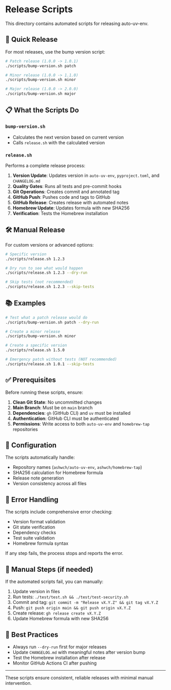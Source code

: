# Release Scripts

This directory contains automated scripts for releasing auto-uv-env.

## 🚀 Quick Release

For most releases, use the bump version script:

```bash
# Patch release (1.0.0 -> 1.0.1)
./scripts/bump-version.sh patch

# Minor release (1.0.0 -> 1.1.0)  
./scripts/bump-version.sh minor

# Major release (1.0.0 -> 2.0.0)
./scripts/bump-version.sh major
```

## 📋 What the Scripts Do

### `bump-version.sh`
- Calculates the next version based on current version
- Calls `release.sh` with the calculated version

### `release.sh`
Performs a complete release process:

1. **Version Update**: Updates version in `auto-uv-env`, `pyproject.toml`, and `CHANGELOG.md`
2. **Quality Gates**: Runs all tests and pre-commit hooks
3. **Git Operations**: Creates commit and annotated tag
4. **GitHub Push**: Pushes code and tags to GitHub
5. **GitHub Release**: Creates release with automated notes
6. **Homebrew Update**: Updates formula with new SHA256
7. **Verification**: Tests the Homebrew installation

## 🛠️ Manual Release

For custom versions or advanced options:

```bash
# Specific version
./scripts/release.sh 1.2.3

# Dry run to see what would happen
./scripts/release.sh 1.2.3 --dry-run

# Skip tests (not recommended)
./scripts/release.sh 1.2.3 --skip-tests
```

## 📚 Examples

```bash
# Test what a patch release would do
./scripts/bump-version.sh patch --dry-run

# Create a minor release
./scripts/bump-version.sh minor

# Create a specific version
./scripts/release.sh 1.5.0

# Emergency patch without tests (NOT recommended)
./scripts/release.sh 1.0.1 --skip-tests
```

## ✅ Prerequisites

Before running these scripts, ensure:

1. **Clean Git State**: No uncommitted changes
2. **Main Branch**: Must be on `main` branch
3. **Dependencies**: `gh` (GitHub CLI) and `uv` must be installed
4. **Authentication**: GitHub CLI must be authenticated
5. **Permissions**: Write access to both `auto-uv-env` and `homebrew-tap` repositories

## 🔧 Configuration

The scripts automatically handle:
- Repository names (`ashwch/auto-uv-env`, `ashwch/homebrew-tap`)
- SHA256 calculation for Homebrew formula
- Release note generation
- Version consistency across all files

## 🚨 Error Handling

The scripts include comprehensive error checking:
- Version format validation
- Git state verification
- Dependency checks
- Test suite validation
- Homebrew formula syntax

If any step fails, the process stops and reports the error.

## 📝 Manual Steps (if needed)

If the automated scripts fail, you can manually:

1. Update version in files
2. Run tests: `./test/test.sh && ./test/test-security.sh`
3. Commit and tag: `git commit -m "Release vX.Y.Z" && git tag vX.Y.Z`
4. Push: `git push origin main && git push origin vX.Y.Z`
5. Create release: `gh release create vX.Y.Z`
6. Update Homebrew formula with new SHA256

## 🎯 Best Practices

- Always run `--dry-run` first for major releases
- Update `CHANGELOG.md` with meaningful notes after version bump
- Test the Homebrew installation after release
- Monitor GitHub Actions CI after pushing

---

These scripts ensure consistent, reliable releases with minimal manual intervention.